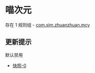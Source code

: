 # 喵次元

存在 1 规则组 - [com.sjm.zhuanzhuan.mcy](/src/apps/com.sjm.zhuanzhuan.mcy.ts)

## 更新提示

默认禁用

- [快照-0](https://i.gkd.li/import/13392514)
